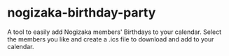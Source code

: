 # nogizaka-birthday-party
A tool to easily add Nogizaka members' Birthdays to your calendar. Select the members you like and create a .ics file to download and add to your calendar.

